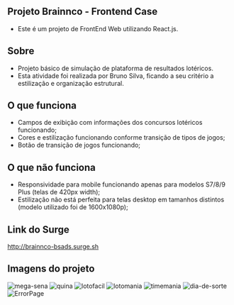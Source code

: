 ## Projeto Brainnco - Frontend Case

- Este é um projeto de FrontEnd Web utilizando React.js.

## Sobre

- Projeto básico de simulação de plataforma de resultados lotéricos.
- Esta atividade foi realizada por Bruno Silva, ficando a seu critério a estilização e organização estrutural.

## O que funciona

- Campos de exibição com informações dos concursos lotéricos funcionando;
- Cores e estilização funcionando conforme transição de tipos de jogos;
- Botão de transição de jogos funcionando;

## O que não funciona

- Responsividade para mobile funcionando apenas para modelos S7/8/9 Plus (telas de 420px width);
- Estilização não está perfeita para telas desktop em tamanhos distintos (modelo utilizado foi de 1600x1080p);

## Link do Surge

http://brainnco-bsads.surge.sh

## Imagens do projeto
![mega-sena](https://user-images.githubusercontent.com/81280346/132876026-f3acd989-2a15-4116-ae86-45a3466a8454.png)
![quina](https://user-images.githubusercontent.com/81280346/132876032-7f91e909-1fbb-4aa3-bb8b-5cd71df7394c.png)
![lotofacil](https://user-images.githubusercontent.com/81280346/132876039-5b636460-f9b0-4101-ace4-af3686407ad4.png)
![lotomania](https://user-images.githubusercontent.com/81280346/132876046-14e6585b-c549-4ae0-a06c-dc6b6f802706.png)
![timemania](https://user-images.githubusercontent.com/81280346/132876062-5700b6b1-59d7-4035-90cd-e38e62840614.png)
![dia-de-sorte](https://user-images.githubusercontent.com/81280346/132876067-8c32bc38-38f7-40ad-a22c-a8c4610a474b.png)
![ErrorPage](https://user-images.githubusercontent.com/81280346/132876079-d2dcc02a-2aa0-4e85-b300-7e6f2c6919fa.png)
